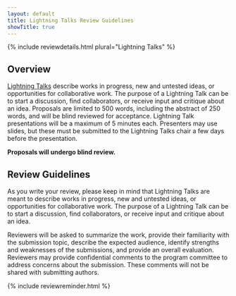 ```yaml
---
layout: default
title: Lightning Talks Review Guidelines
showTitle: true
---
```


{% include reviewdetails.html plural="Lightning Talks" %}

## Overview

[Lightning Talks](../authors/lt.html) describe works in progress, new and untested ideas, or opportunities for collaborative work. The purpose of a Lightning Talk can be to start a discussion, find collaborators, or receive input and critique about an idea. Proposals are limited to 500 words, including the abstract of 250 words, and will be blind reviewed for acceptance. Lightning Talk presentations will be a maximum of 5 minutes each. Presenters may use slides, but these must be submitted to the Lightning Talks chair a few days before the presentation.

**Proposals will undergo blind review.**

## Review Guidelines

As you write your review, please keep in mind  that Lightning Talks are meant to describe works in progress, new and untested ideas, or opportunities for collaborative work. The purpose of a Lightning Talk can be to start a discussion, find collaborators, or receive input and critique about an idea.

Reviewers will be asked to summarize the work, provide their familiarity with the submission topic, describe the expected audience, identify strengths and weaknesses of the submissions, and provide an overall evaluation.  Reviewers may provide confidential comments to the program committee to address concerns about the submission. These comments will not be shared with submitting authors.

{% include reviewreminder.html %}